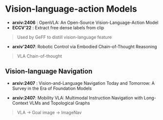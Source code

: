 # Vision-language-action Models

* **arxiv:2406** : OpenVLA: An Open-Source Vision-Language-Action Model
* **ECCV'22** : Extract free dense labels from clip
> Used by GeFF to distill vision-language feature

* **arxiv'2407**: Robotic Control via Embodied Chain-of-Thought Reasoning
> VLA Chain-of-thought

## Vision-language Navigation

* **arxiv:2407** : Vision-and-Language Navigation Today and Tomorrow: A Survey in the Era of Foundation Models

* **arxiv:2407**: Mobility VLA: Multimodal Instruction Navigation with Long-Context VLMs and Topological Graphs
> VLA -> Goal image -> ImageNav
